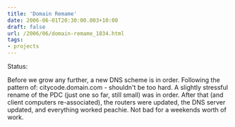```yaml
---
title: 'Domain Remame'
date: 2006-06-01T20:30:00.003+10:00
draft: false
url: /2006/06/domain-remame_1834.html
tags: 
- projects
---
```


Status:  
  

Before we grow any further, a new DNS scheme is in order. Following the pattern of: citycode.domain.com - shouldn't be too hard. A slightly stressful rename of the PDC (just one so far, still small) was in order. After that (and client computers re-associated), the routers were updated, the DNS server updated, and everything worked peachie. Not bad for a weekends worth of work.